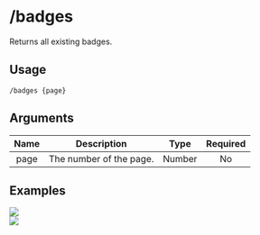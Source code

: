 # /badges

Returns all existing badges.

## Usage

```
/badges {page}
```

## Arguments

| Name | Description             | Type   | Required |
| :--: | :---------------------: | :----: | :------: |
| page | The number of the page. | Number | No       |

## Examples

<img src="https://github.com/xNickyDev/Forkman/assets/111157596/b3345ab3-9428-42c9-b5c6-3134d83f0057" class="rounded-corners">\
<img src="https://github.com/xNickyDev/Forkman/assets/111157596/8a2065d6-2359-4375-a7fb-7e4fb22a0393" class="rounded-corners">

